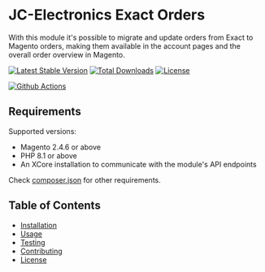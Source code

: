# JC-Electronics Exact Orders

With this module it's possible to migrate and update orders from Exact to Magento
orders, making them available in the account pages and the overall order overview
in Magento.

[![Latest Stable Version](http://poser.pugx.org/jc-electronics/magento2-exact-orders/v)](https://packagist.org/packages/jc-electronics/magento2-exact-orders)
[![Total Downloads](http://poser.pugx.org/jc-electronics/magento2-exact-orders/downloads)](https://packagist.org/packages/jc-electronics/magento2-exact-orders)
[![License](http://poser.pugx.org/jc-electronics/magento2-exact-orders/license)](https://packagist.org/packages/jc-electronics/magento2-exact-orders)

[![Github Actions](https://github.com/JC-Electronics-Temp/magento2-exact-orders/workflows/GrumPHP/badge.svg)](https://github.com/JC-Electronics-Temp/magento2-exact-orders/actions/workflows/grumphp.yml)

## Requirements

Supported versions:
- Magento 2.4.6 or above
- PHP 8.1 or above
- An XCore installation to communicate with the module's API endpoints

Check [composer.json](composer.json) for other requirements.

## Table of Contents

- [Installation](docs/INSTALLATON.md)
- [Usage](docs/USAGE.md)
- [Testing](docs/TESTING.md)
- [Contributing](docs/CONTRIBUTION.md)
- [License](LICENSE)
